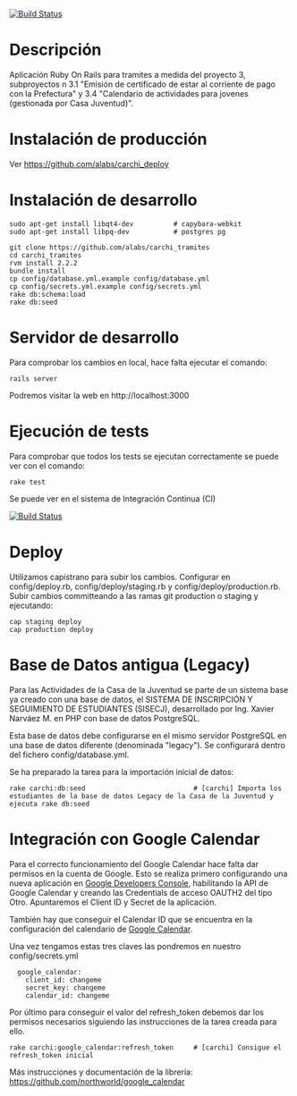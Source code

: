[![Build Status](https://travis-ci.org/alabs/carchi_tramites.svg?branch=master)](https://travis-ci.org/alabs/carchi_tramites)

# Descripción

Aplicación Ruby On Rails para tramites a medida del proyecto 3, subproyectos n 3.1 "Emisión de certificado de estar al corriente de pago con la Prefectura" y 3.4 "Calendario de actividades para jovenes (gestionada por Casa Juventud)".

# Instalación de producción

Ver https://github.com/alabs/carchi_deploy

# Instalación de desarrollo

```
sudo apt-get install libqt4-dev          # capybara-webkit
sudo apt-get install libpq-dev           # postgres pg 

git clone https://github.com/alabs/carchi_tramites
cd carchi_tramites
rvm install 2.2.2
bundle install
cp config/database.yml.example config/database.yml
cp config/secrets.yml.example config/secrets.yml
rake db:schema:load
rake db:seed
```

# Servidor de desarrollo

Para comprobar los cambios en local, hace falta ejecutar el comando: 

```
rails server
```

Podremos visitar la web en http://localhost:3000

# Ejecución de tests

Para comprobar que todos los tests se ejecutan correctamente se puede ver con el comando: 
```
rake test 
```

Se puede ver en el sistema de Integración Continua (CI) 


[![Build Status](https://travis-ci.org/alabs/carchi_tramites.svg?branch=master)](https://travis-ci.org/alabs/carchi_tramites)

# Deploy 

Utilizamos capistrano para subir los cambios. Configurar en config/deploy.rb, config/deploy/staging.rb y config/deploy/production.rb. Subir cambios committeando a las ramas git production o staging y ejecutando:

``` 
cap staging deploy
cap production deploy
```

# Base de Datos antigua (Legacy)

Para las Actividades de la Casa de la Juventud se parte de un sistema base ya creado con una base de datos, el SISTEMA DE INSCRIPCIÓN Y SEGUIMIENTO DE ESTUDIANTES (SISECJ), desarrollado por Ing. Xavier Narváez M. en PHP con base de datos PostgreSQL. 

Esta base de datos debe configurarse en el mismo servidor PostgreSQL en una base de datos diferente (denominada "legacy"). Se configurará dentro del fichero config/database.yml.

Se ha preparado la tarea para la importación inicial de datos: 

```
rake carchi:db:seed                           # [carchi] Importa los estudiantes de la base de datos Legacy de la Casa de la Juventud y ejecuta rake db:seed
```

# Integración con Google Calendar

Para el correcto funcionamiento del Google Calendar hace falta dar permisos en la cuenta de Google. Esto se realiza primero configurando una nueva aplicación en [Google Developers Console](https://console.developers.google.com/), habilitando la API de Google Calendar y creando las Credentials de acceso OAUTH2 del tipo Otro. Apuntaremos el Client ID y Secret de la aplicación.

También hay que conseguir el Calendar ID que se encuentra en la configuración del calendario de [Google Calendar](https://www.google.com/calendar/). 

Una vez tengamos estas tres claves las pondremos en nuestro config/secrets.yml 

```
  google_calendar: 
    client_id: changeme
    secret_key: changeme
    calendar_id: changeme
```

Por último para conseguir el valor del refresh_token debemos dar los permisos necesarios siguiendo las instrucciones de la tarea creada para ello.

```
rake carchi:google_calendar:refresh_token     # [carchi] Consigue el refresh_token inicial
```

Más instrucciones y documentación de la librería: https://github.com/northworld/google_calendar
